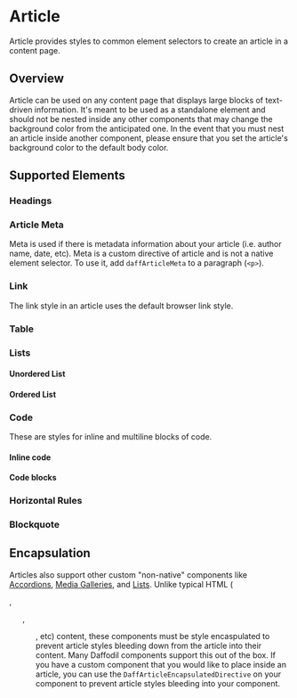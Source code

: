 # Article
Article provides styles to common element selectors to create an article in a content page.

## Overview
Article can be used on any content page that displays large blocks of text-driven information. It's meant to be used as a standalone element and should not be nested inside any other components that may change the background color from the anticipated one. In the event that you must nest an article inside another component, please ensure that you set the article's background color to the default body color.

## Supported Elements

### Headings
<design-land-example-viewer-container example="article-headings"></design-land-example-viewer-container>

### Article Meta
Meta is used if there is metadata information about your article (i.e. author name, date, etc). Meta is a custom directive of article and is not a native element selector. To use it, add `daffArticleMeta` to a paragraph (`<p>`).

<design-land-example-viewer-container example="article-meta"></design-land-example-viewer-container>

### Link
The link style in an article uses the default browser link style.

<design-land-example-viewer-container example="article-link"></design-land-example-viewer-container>

### Table
<design-land-example-viewer-container example="article-table"></design-land-example-viewer-container>

### Lists

#### Unordered List
<design-land-example-viewer-container example="article-ul"></design-land-example-viewer-container>

#### Ordered List
<design-land-example-viewer-container example="article-ol"></design-land-example-viewer-container>

### Code
These are styles for inline and multiline blocks of code.

#### Inline code
<design-land-example-viewer-container example="article-code-inline"></design-land-example-viewer-container>

#### Code blocks
<design-land-example-viewer-container example="article-code-block"></design-land-example-viewer-container>

### Horizontal Rules
<design-land-example-viewer-container example="article-hr"></design-land-example-viewer-container>

### Blockquote
<design-land-example-viewer-container example="article-blockquote"></design-land-example-viewer-container>

## Encapsulation

Articles also support other custom "non-native" components like [Accordions](../accordion/README.md), [Media Galleries](../media-gallery/README.md), and [Lists](../list/README.md). Unlike typical HTML (<p>, <ol>, <ul>, etc) content, these components must be style encaspulated to prevent article styles bleeding down from the article into their content. Many Daffodil components support this out of the box. If you have a custom component that you would like to place inside an article, you can use the `DaffArticleEncapsulatedDirective` on your component to prevent article styles bleeding into your component.
